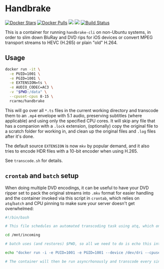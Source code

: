 # Handbrake

[![Docker Stars](https://img.shields.io/docker/stars/rcarmo/handbrake.svg)](https://hub.docker.com/r/rcarmo/handbrake)
[![Docker Pulls](https://img.shields.io/docker/pulls/rcarmo/handbrake.svg)](https://hub.docker.com/r/rcarmo/handbrake)
[![](https://images.microbadger.com/badges/image/rcarmo/handbrake.svg)](https://microbadger.com/images/rcarmo/handbrake "Get your own image badge on microbadger.com")
[![](https://images.microbadger.com/badges/version/rcarmo/handbrake.svg)](https://microbadger.com/images/rcarmo/handbrake "Get your own version badge on microbadger.com")
[![Build Status](https://travis-ci.org/rcarmo/docker-handbrake.svg?branch=master)](https://travis-ci.org/rcarmo/docker-handbrake)

This is a container for running `handbrake-cli` on non-Ubuntu systems, in order to slim down BluRay and DVD rips for iOS devices or convert MPEG transport streams to HEVC (H.265) or plain "old" H.264.

## Usage

```bash
docker run -it \
  -e PUID=1001 \
  -e PGID=1001 \
  -e EXTENSION=ts \
  -e AUDIO_CODEC=AC3 \
  -v "$PWD:/data" \
  --cpuset-cpus 8-15 \
  rcarmo/handbrake
```

This will go over all `*.ts` files in the current working directory and transcode them to an `.mp4` envelope with 5.1 audio, preserving subtitles (where applicable) and using only the specified CPU cores. It will skip any file that has a companion with a `.lock` extension, (optionally) copy the original file to a scratch folder for working in, and clean up the original files and `.log` files after it's done.

The default source `EXTENSION` is now `mkv` by popular demand, and it also tries to encode HDR files with a 10-bit encoder when using H.265.

See `transcode.sh` for details.

## `crontab` and `batch` setup

When doing multiple DVD encodings, it can be useful to have your DVD ripper set to pack the original streams into `.mkv` format for easier handling and the container invoked via this script in `crontab`, which relies on `atq`/`batch` and CPU pinning to make sure your server doesn't get overwhelmed:

```bash
#!/bin/bash

# This file schedules an automated transcoding task using atq, which only executes when loadaverage is low

cd /mnt/incoming

# batch uses (and restores) $PWD, so all we need to do is echo this into it

echo "docker run -i -e PUID=1001 -e PGID=1001 --device /dev/dri --cpuset-cpus 8-15 -e AUDIO_CODEC=EAC3 -v "$PWD:/data" rcarmo/handbrake" | batch

# The container will then be run asyncrhonously and transcode every single *.mkv file in that folder into HEVC MP4
```
